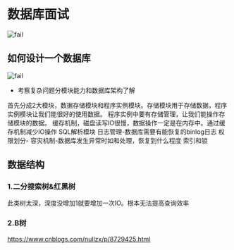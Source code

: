 # 数据库面试
![fail](https://cdn.jsdelivr.net/gh/pitifulnoble/picture@master/acf18f0bd9d2847aef1939bec04b31e3.png)

## 如何设计一个数据库
![fail](https://cdn.jsdelivr.net/gh/pitifulnoble/picture@master/acacf2622cf039991f98671a1a3a3b45.png)

- 考察复杂问题分模块能力和数据库架构了解

首先分成2大模块，数据存储模块和程序实例模块。存储模块用于存储数据，程序实例模块让我们能很好的使用数据。
程序实例中要有存储管理，让我们能操作存储模块的数据。
缓存机制，磁盘读写IO很慢，数据操作一定是在内存中。通过缓存机制减少IO操作
SQL解析模块
日志管理-数据库需要有能恢复的binlog日志
权限划分-
容灾机制-数据库发生异常时如和处理，恢复到什么程度
索引和锁

## 数据结构

### 1.二分搜索树&红黑树
此类树太深，深度没增加1就要增加一次IO。根本无法提高查询效率

### 2.B树
https://www.cnblogs.com/nullzx/p/8729425.html